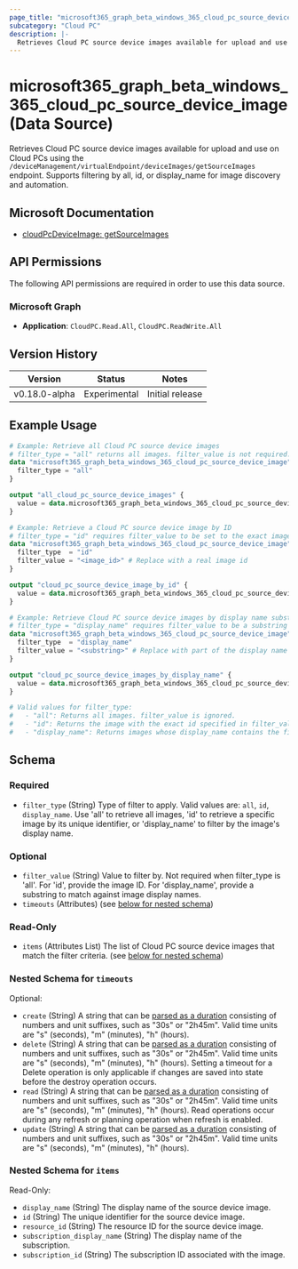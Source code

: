 ```yaml
---
page_title: "microsoft365_graph_beta_windows_365_cloud_pc_source_device_image Data Source - terraform-provider-microsoft365"
subcategory: "Cloud PC"
description: |-
  Retrieves Cloud PC source device images available for upload and use on Cloud PCs using the /deviceManagement/virtualEndpoint/deviceImages/getSourceImages endpoint. Supports filtering by all, id, or display_name for image discovery and automation.
---
```


# microsoft365_graph_beta_windows_365_cloud_pc_source_device_image (Data Source)

Retrieves Cloud PC source device images available for upload and use on Cloud PCs using the `/deviceManagement/virtualEndpoint/deviceImages/getSourceImages` endpoint. Supports filtering by all, id, or display_name for image discovery and automation.

## Microsoft Documentation

- [cloudPcDeviceImage: getSourceImages](https://learn.microsoft.com/en-us/graph/api/cloudpcdeviceimage-getsourceimages?view=graph-rest-beta)

## API Permissions

The following API permissions are required in order to use this data source.

### Microsoft Graph

- **Application**: `CloudPC.Read.All`, `CloudPC.ReadWrite.All`

## Version History

| Version | Status | Notes |
|---------|--------|-------|
| v0.18.0-alpha | Experimental | Initial release |

## Example Usage

```terraform
# Example: Retrieve all Cloud PC source device images
# filter_type = "all" returns all images. filter_value is not required.
data "microsoft365_graph_beta_windows_365_cloud_pc_source_device_image" "all" {
  filter_type = "all"
}

output "all_cloud_pc_source_device_images" {
  value = data.microsoft365_graph_beta_windows_365_cloud_pc_source_device_image.all.items
}

# Example: Retrieve a Cloud PC source device image by ID
# filter_type = "id" requires filter_value to be set to the exact image id (see output from the 'all' query above)
data "microsoft365_graph_beta_windows_365_cloud_pc_source_device_image" "by_id" {
  filter_type  = "id"
  filter_value = "<image_id>" # Replace with a real image id
}

output "cloud_pc_source_device_image_by_id" {
  value = data.microsoft365_graph_beta_windows_365_cloud_pc_source_device_image.by_id.items
}

# Example: Retrieve Cloud PC source device images by display name substring
# filter_type = "display_name" requires filter_value to be a substring to match against image display names
data "microsoft365_graph_beta_windows_365_cloud_pc_source_device_image" "by_display_name" {
  filter_type  = "display_name"
  filter_value = "<substring>" # Replace with part of the display name
}

output "cloud_pc_source_device_images_by_display_name" {
  value = data.microsoft365_graph_beta_windows_365_cloud_pc_source_device_image.by_display_name.items
}

# Valid values for filter_type:
#   - "all": Returns all images. filter_value is ignored.
#   - "id": Returns the image with the exact id specified in filter_value.
#   - "display_name": Returns images whose display_name contains the filter_value substring (case-insensitive).
```

<!-- schema generated by tfplugindocs -->
## Schema

### Required

- `filter_type` (String) Type of filter to apply. Valid values are: `all`, `id`, `display_name`. Use 'all' to retrieve all images, 'id' to retrieve a specific image by its unique identifier, or 'display_name' to filter by the image's display name.

### Optional

- `filter_value` (String) Value to filter by. Not required when filter_type is 'all'. For 'id', provide the image ID. For 'display_name', provide a substring to match against image display names.
- `timeouts` (Attributes) (see [below for nested schema](#nestedatt--timeouts))

### Read-Only

- `items` (Attributes List) The list of Cloud PC source device images that match the filter criteria. (see [below for nested schema](#nestedatt--items))

<a id="nestedatt--timeouts"></a>
### Nested Schema for `timeouts`

Optional:

- `create` (String) A string that can be [parsed as a duration](https://pkg.go.dev/time#ParseDuration) consisting of numbers and unit suffixes, such as "30s" or "2h45m". Valid time units are "s" (seconds), "m" (minutes), "h" (hours).
- `delete` (String) A string that can be [parsed as a duration](https://pkg.go.dev/time#ParseDuration) consisting of numbers and unit suffixes, such as "30s" or "2h45m". Valid time units are "s" (seconds), "m" (minutes), "h" (hours). Setting a timeout for a Delete operation is only applicable if changes are saved into state before the destroy operation occurs.
- `read` (String) A string that can be [parsed as a duration](https://pkg.go.dev/time#ParseDuration) consisting of numbers and unit suffixes, such as "30s" or "2h45m". Valid time units are "s" (seconds), "m" (minutes), "h" (hours). Read operations occur during any refresh or planning operation when refresh is enabled.
- `update` (String) A string that can be [parsed as a duration](https://pkg.go.dev/time#ParseDuration) consisting of numbers and unit suffixes, such as "30s" or "2h45m". Valid time units are "s" (seconds), "m" (minutes), "h" (hours).


<a id="nestedatt--items"></a>
### Nested Schema for `items`

Read-Only:

- `display_name` (String) The display name of the source device image.
- `id` (String) The unique identifier for the source device image.
- `resource_id` (String) The resource ID for the source device image.
- `subscription_display_name` (String) The display name of the subscription.
- `subscription_id` (String) The subscription ID associated with the image. 
